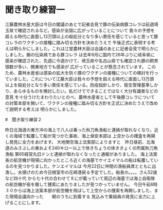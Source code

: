 # 聞き取り練習一
江藤農林水産大臣は今日の閣議のあとで記者会見で豚の伝染病豚コレラは前週埼玉県で確認されるなど。感染が全国に広がっていることについて
我々の予想を超える時代に直面し13万頭以上の殺処分となり多い責任を感じていると思って豚コレラのワクチンの接種に踏み切る方針を決めたうえで
午後正式に表明する考えは明らかにしました。これは江堂農林大臣は会議のあとに記者会見で明らかにしました。腕の伝染病である豚コレラ
は去年9月に国内で26年ぶりに岐阜県に感染が確認された、先週に今週かけて、埼玉県や名古山県でも確認され豚の飼育頭数が多い、関東地方でも感染が
広がっていることが懸念されています。
このため、農林水産省は感染の拡大を防ぐ豚のワクチンの接種についての検討を行っていました。これについて江藤大臣は我々の予想を超える時代に直面し13万頭
以上を殺処分となり多い責任を感じている。防疫指針しかり、衛生管理基準しかり、あらゆるものを検討したい。私だけでできることではなく大分有識者などの意見
を十分うけたまわりたいとのべ、農林水産省として午後豚コレラについての対策本部を開いて、ワクチンの接種に踏み切る方針を正式に決めたうえで改めて説明する考えは
明らかにしました。


#　聞き取り練習２

昨日北海道の東方冲の海上で八人は乗った秋刀魚漁船と連絡が取れなくなり。近くの海域で転覆して船が見つかた事故、海上保安本部は
上空からの捜査を再開し発見に全力をあげます。
大地関空海上法案部によりますと　昨日昼前、北海道のみさぶしの東およそ240キロー以上で体きちょうの体ききょくの所属秋刀魚漁船
第65経営丸旧ドンと連絡が取れなくなったと通報がありました。
海上法案長の航空機が現場に向かったところ近くの海基でケイエイマルの船は転覆しているのを見つかりました。ケンエイマルは
今月22日に仲間の漁船員席とともに出漁し。水揚げのため今日根室市の花崎港戻る予定でした。船長の。。。。さん52歳など四十代
から七十代の合わせて８にが載っていて周辺の海基では海上自衛隊の航空機が夜を徹して捜索にあたりましたが見つかっていません。
今日午前6時３０からは海上法案本部が航空機を飛ばして上空からの捜索を再開しました、また現場会議向かった　　朝のうちに到着する
見込みで乗組員の発見に全力に上げることにします。

